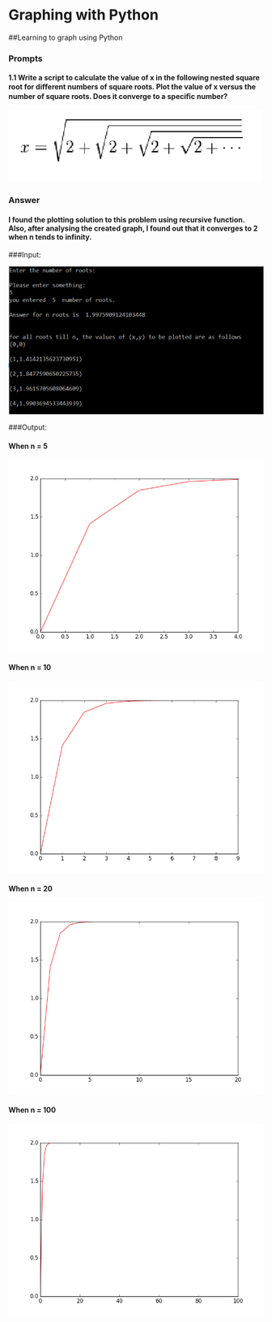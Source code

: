 # Graphing with Python

##Learning to graph using Python

### Prompts
#### 1.1 Write a script to calculate the value of x in the following nested square root for diﬀerent numbers of square roots. Plot the value of x versus the number of square roots. Does it converge to a speciﬁc number?

![](img/prompt.PNG)

### Answer
#### I found the plotting solution to this problem using recursive function. Also, after analysing the created graph, I found out that it converges to 2 when n tends to infinity.

###Input:

![](img/figure_0.PNG)

###Output:

#### When n = 5
![](img/figure_1.PNG)

#### When n = 10
![](img/figure_2.PNG)

#### When n = 20
![](img/figure_3.PNG)

#### When n = 100
![](img/figure_4.PNG)
